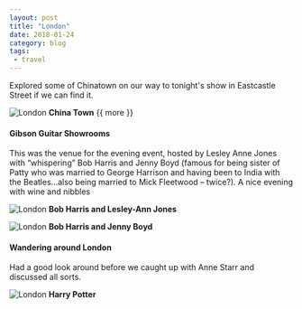 ```yaml
---
layout: post
title: "London"
date: 2018-01-24
category: blog
tags:
 - travel
---
```


<!--start excerpt-->
Explored some of Chinatown on our way to tonight's show in Eastcastle Street if we can find it.

![London](/images/2018/2018-01-24-london-1.jpg) **China Town**
{{ more }}
####  Gibson Guitar Showrooms #### 

This was the venue for the evening event, hosted by Lesley Anne Jones with “whispering” Bob Harris and Jenny Boyd (famous for being sister of Patty who was married to George Harrison and having been to India with the Beatles…also being married to Mick Fleetwood – twice?). A nice evening with wine and nibbles

![London](/images/2018/2018-01-24-london-2.jpg) **Bob Harris and Lesley-Ann Jones**

![London](/images/2018/2018-01-24-london-3.jpg) **Bob Harris and Jenny Boyd**

####  Wandering around London #### 

Had a good look around before we caught up with Anne Starr and discussed all sorts.

![London](/images/2018/2018-01-24-london-4.jpg) **Harry Potter**
